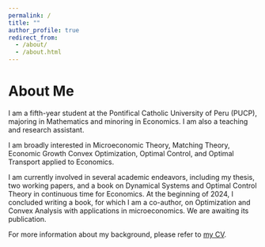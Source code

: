 ```yaml
---
permalink: /
title: ""
author_profile: true
redirect_from: 
  - /about/
  - /about.html
---
```


About Me
======

I am a fifth-year student at the Pontifical Catholic University of Peru (PUCP), majoring in Mathematics and minoring in Economics. I am also a teaching and research assistant. 

I am broadly interested in Microeconomic Theory, Matching Theory, Economic Growth Convex Optimization, Optimal Control, and Optimal Transport applied to Economics.

I am currently involved in several academic endeavors, including my thesis, two working papers, and a book on Dynamical Systems and Optimal Control Theory in continuous time for Economics. At the beginning of 2024, I concluded writing a book, for which I am a co-author, on Optimization and Convex Analysis with applications in microeconomics. We are awaiting its publication.

For more information about my background, please refer to [my CV](https://MarceloGallardoB.github.io/files/CV.pdf).
